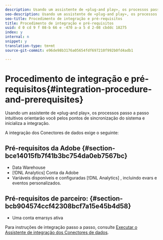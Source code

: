 ```yaml
---
description: Usando um assistente de «plug-and play», os processos passo a passo intuitivos orientarão você pelos pontos de sincronização do sistema e inicializa a integração.
seo-description: Usando um assistente de «plug-and play», os processos passo a passo intuitivos orientarão você pelos pontos de sincronização do sistema e inicializa a integração.
seo-title: Procedimento de integração e pré-requisitos
title: Procedimento de integração e pré-requisitos
uuid: d 0 cd 9 f 08-b 66 e -470 a-a 5 d 2-08 cbddc 18275
index: y
internal: n
snippet: y
translation-type: tm+mt
source-git-commit: e96de98b3176a05654fdf697210f992b0fd4adb1

---
```



# Procedimento de integração e pré-requisitos{#integration-procedure-and-prerequisites}

Usando um assistente de «plug-and play», os processos passo a passo intuitivos orientarão você pelos pontos de sincronização do sistema e inicializa a integração.

A integração dos Conectores de dados exige o seguinte:

## Pré-requisitos da Adobe {#section-bce14015fb7f41b3bc754da0eb7567bc}

* Data Warehouse
* [!DNL Analytics] Conta da Adobe
* Variáveis disponíveis e configuradas [!DNL Analytics] , incluindo evars e eventos personalizados.

## Pré-requisitos de parceiro: {#section-bcb904574ccf42308bcf7a15e45b4d58}

* Uma conta emarsys ativa

Para instruções de integração passo a passo, consulte [Executar o Assistente de integração dos Conectores de dados](../emarsys-overview/emarsys-wizard.md#task-72b844fe0f7a44d9acf3eb8f9f7ecb5a).
